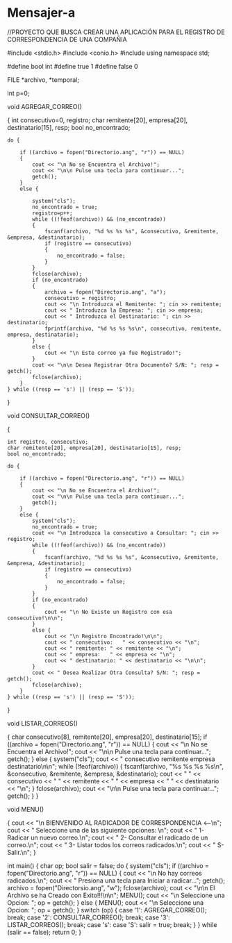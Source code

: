 # Mensajer-a


//PROYECTO QUE BUSCA CREAR UNA APLICACIÓN PARA EL REGISTRO DE CORRESPONDENCIA DE UNA COMPAÑIA

#include <stdio.h>
#include <conio.h>
#include <iostream>
using namespace std;

#define bool int
#define true 1
#define false 0

FILE *archivo, *temporal;

int p=0;

void AGREGAR_CORREO()

{
	int consecutivo=0, registro;
	char remitente[20], empresa[20], destinatario[15], resp;
	bool no_encontrado;

	do {

		if ((archivo = fopen("Directorio.ang", "r")) == NULL)
		{
			cout << "\n No se Encuentra el Archivo!";
			cout << "\n\n Pulse una tecla para continuar...";
			getch();
		}
		else {

			system("cls");
			no_encontrado = true;
			registro=p++;
			while ((!feof(archivo)) && (no_encontrado))
			{
				fscanf(archivo, "%d %s %s %s", &consecutivo, &remitente, &empresa, &destinatario);
				if (registro == consecutivo)
				{
					no_encontrado = false;
				}
			}
			fclose(archivo);
			if (no_encontrado)
			{
				archivo = fopen("Directorio.ang", "a");
				consecutivo = registro;
				cout << "\n Introduzca el Remitente: "; cin >> remitente;
				cout << " Introduzca la Empresa: "; cin >> empresa;
				cout << " Introduzca el Destinatario: "; cin >> destinatario;
				fprintf(archivo, "%d %s %s %s\n", consecutivo, remitente, empresa, destinatario); 
			}
			else {
				cout << "\n Este correo ya fue Registrado!";
			}
			cout << "\n\n Desea Registrar Otra Documento? S/N: "; resp = getch();
			fclose(archivo);
		}
	} while ((resp == 's') || (resp == 'S'));
} 

void CONSULTAR_CORREO()

{

	int registro, consecutivo;
	char remitente[20], empresa[20], destinatario[15], resp;
	bool no_encontrado;

	do {

		if ((archivo = fopen("Directorio.ang", "r")) == NULL)
		{
			cout << "\n No se Encuentra el Archivo!";
			cout << "\n\n Pulse una tecla para continuar...";
			getch();
		}
		else {
			system("cls");
			no_encontrado = true;
			cout << "\n Introduzca la consecutivo a Consultar: "; cin >> registro;
			while ((!feof(archivo)) && (no_encontrado))
			{
				fscanf(archivo, "%d %s %s %s", &consecutivo, &remitente, &empresa, &destinatario);
				if (registro == consecutivo)
				{
					no_encontrado = false;
				}
			}
			if (no_encontrado)
			{
				cout << "\n No Existe un Registro con esa consecutivo!\n\n";
			}
			else {
				cout << "\n Registro Encontrado!\n\n";
				cout << " consecutivo:   " << consecutivo << "\n";
				cout << " remitente: " << remitente << "\n";
				cout << " empresa:   " << empresa << "\n";
				cout << " destinatario: " << destinatario << "\n\n";
			}
			cout << " Desea Realizar Otra Consulta? S/N: "; resp = getch();
			fclose(archivo);
		}
	} while ((resp == 's') || (resp == 'S'));
} 


void LISTAR_CORREOS()

{
	char consecutivo[8], remitente[20], empresa[20], destinatario[15];
	if ((archivo = fopen("Directorio.ang", "r")) == NULL)
	{
		cout << "\n No se Encuentra el Archivo!";
		cout << "\n\n Pulse una tecla para continuar...";
		getch();
	}
	else {
		system("cls");
		cout << "  consecutivo        remitente        empresa        destinatario\n\n";
		while (!feof(archivo))
		{
			fscanf(archivo, "%s %s %s %s\n", &consecutivo, &remitente, &empresa, &destinatario);
			cout << " " << consecutivo << "     " << remitente << "         " << empresa << "          " << destinatario << "\n";
		}
		fclose(archivo);
		cout << "\n\n Pulse una tecla para continuar...";
		getch();
	}
} 

void MENU()

{
	cout << "\n    BIENVENIDO AL RADICADOR DE CORRESPONDENCIA <--\n";
	cout << "          Seleccione una de las siguiente opciones: \n";
	cout << " 1- Radicar un nuevo correo.\n";
	cout << " 2- Consultar el radicado de un correo.\n";
	cout << " 3- Listar todos los correos radicados.\n";
	cout << " S- Salir.\n";
}

int main()
{
	char op;
	bool salir = false;
	do {
		system("cls");
		if ((archivo = fopen("Directorio.ang", "r")) == NULL)
		{
			cout << "\n No hay correos radicados.\n";
			cout << " Presiona una tecla para Iniciar a radicar...";
			getch();
			archivo = fopen("Directorsio.ang", "w");
			fclose(archivo);
			cout << "\n\n El Archivo se ha Creado con Exito!!!\n\n";
			MENU();
			cout << "\n Seleccione una Opcion: "; op = getch();
		}
		else {
			MENU();
			cout << "\n Seleccione una Opcion: "; op = getch();
		}
		switch (op)
		{
		case '1':
			AGREGAR_CORREO();
			break;
		case '2':
			CONSULTAR_CORREO();
			break;
		case '3':
			LISTAR_CORREOS();
			break;
		case 's': case 'S':
			salir = true;
			break;
		}
	} while (salir == false);
	return 0;
} 
 

